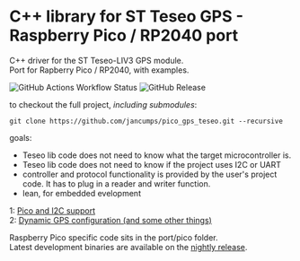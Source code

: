 # C++ library for ST Teseo GPS - Raspberry Pico / RP2040 port

C++ driver for the ST Teseo-LIV3 GPS module.  
Port for Rapberry Pico / RP2040, with examples.  

![GitHub Actions Workflow Status](https://img.shields.io/github/actions/workflow/status/jancumps/pico_gps_teseo/nightly.yml)
![GitHub Release](https://img.shields.io/github/v/release/jancumps/pico_gps_teseo)
  
to checkout the full project, *including submodules*:  

```
git clone https://github.com/jancumps/pico_gps_teseo.git --recursive
```

goals:
- Teseo lib code does not need to know what the target microcontroller is.
- Teseo lib code does not need to know if the project uses I2C or UART
- controller and protocol functionality is provided by the user's project code. It has to plug in a reader and writer function.
- lean, for embedded evelopment

1: [Pico and I2C support](https://community.element14.com/technologies/embedded/b/blog/posts/c-library-for-st-teseo-gps---pt-1-pico-and-i2c-support?CommentId=a0dfd5e9-20a5-4ae6-8b1d-723620f2db3f)  
2: [Dynamic GPS configuration (and some other things) ](https://community.element14.com/technologies/embedded/b/blog/posts/c-library-for-st-teseo-gps---pt-2-dynamic-gps-configuration-and-some-other-things)  

Raspberry Pico specific code sits in the port/pico folder.  
Latest development binaries are available on the [nightly release](https://github.com/jancumps/pico_gps_teseo/releases/tag/nightly_development).